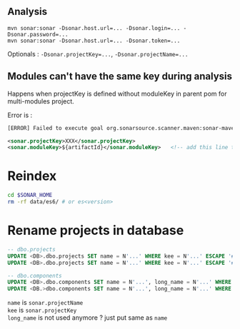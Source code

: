 
## Analysis

```
mvn sonar:sonar -Dsonar.host.url=... -Dsonar.login=... -Dsonar.password=...
mvn sonar:sonar -Dsonar.host.url=... -Dsonar.token=...
```

Optionals : `-Dsonar.projectKey=...`, `-Dsonar.projectName=...`


## Modules can't have the same key during analysis

Happens when projectKey is defined without moduleKey in parent pom for multi-modules project.

Error is : 
```sh
[ERROR] Failed to execute goal org.sonarsource.scanner.maven:sonar-maven-plugin:3.9.1.2184:sonar (default-cli) on project XXX-parent: Project 'XXX' can't have 2 modules with the following key: XXX -> [Help 1]
```

```xml
<sonar.projectKey>XXX</sonar.projectKey>
<sonar.moduleKey>${artifactId}</sonar.moduleKey>   <!-- add this line to resolve --> 
 ```

# Reindex

```sh
cd $SONAR_HOME
rm -rf data/es6/ # or es<version>
```

# Rename projects in database

```sql
-- dbo.projects
UPDATE <DB>.dbo.projects SET name = N'...' WHERE kee = N'...' ESCAPE '#';
UPDATE <DB>.dbo.projects SET name = N'...' WHERE kee = N'...' ESCAPE '#';

-- dbo.components
UPDATE <DB>.dbo.components SET name = N'...', long_name = N'...' WHERE scope = N'PRJ' AND kee = N'...' ESCAPE '#';
UPDATE <DB.>dbo.components SET name = N'...', long_name = N'...' WHERE scope = N'PRJ' AND kee = N'...' ESCAPE '#';
```

`name` is `sonar.projectName` \
`kee` is `sonar.projectKey` \
`long_name` is not used anymore ? just put same as `name`   


